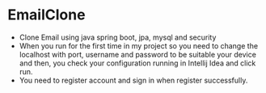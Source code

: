 # EmailClone
- Clone Email using java spring boot, jpa, mysql and security
- When you run for the first time in my project so you need to change the localhost with port, username and password to be suitable your device and then,
 you check your configuration running in Intellij Idea and click run.
- You need to register account and sign in when register successfully. 
